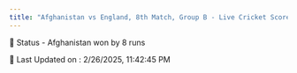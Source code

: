 ```yaml
---
title: "Afghanistan vs England, 8th Match, Group B - Live Cricket Score"
---
```


📑 Status - Afghanistan won by 8 runs

📝 Last Updated on : 2/26/2025, 11:42:45 PM  

